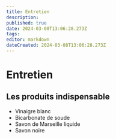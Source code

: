 ```yaml
---
title: Entretien
description: 
published: true
date: 2024-03-08T13:06:28.273Z
tags: 
editor: markdown
dateCreated: 2024-03-08T13:06:28.273Z
---
```


# Entretien

## Les produits indispensable

- Vinaigre blanc
- Bicarbonate de soude
- Savon de Marseille liquide
- Savon noire